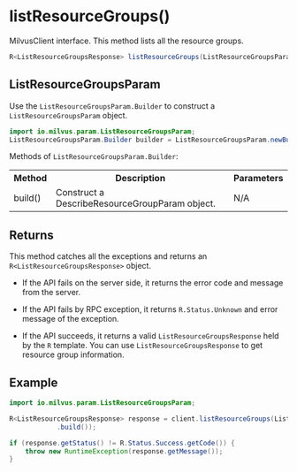 # listResourceGroups()

MilvusClient interface. This method lists all the resource groups.

```java
R<ListResourceGroupsResponse> listResourceGroups(ListResourceGroupsParam requestParam);
```

## ListResourceGroupsParam

Use the `ListResourceGroupsParam.Builder` to construct a `ListResourceGroupsParam` object.

```java
import io.milvus.param.ListResourceGroupsParam;
ListResourceGroupsParam.Builder builder = ListResourceGroupsParam.newBuilder();
```

Methods of `ListResourceGroupsParam.Builder`:

<table>
    <tr>
        <th>Method</th>
        <th>Description</th>
        <th>Parameters</th>
    </tr>
    <tr>
        <td>build()</td>
        <td>Construct a DescribeResourceGroupParam object.</td>
        <td>N/A</td>
    </tr>
</table>

## Returns

This method catches all the exceptions and returns an `R<ListResourceGroupsResponse>` object.

- If the API fails on the server side, it returns the error code and message from the server.

- If the API fails by RPC exception, it returns `R.Status.Unknown` and error message of the exception.

- If the API succeeds, it returns a valid `ListResourceGroupsResponse` held by the `R` template. You can use `ListResourceGroupsResponse` to get resource group information.

## Example

```java
import io.milvus.param.ListResourceGroupsParam;

R<ListResourceGroupsResponse> response = client.listResourceGroups(ListResourceGroupsParam.newBuilder()
            .build());

if (response.getStatus() != R.Status.Success.getCode()) {
    throw new RuntimeException(response.getMessage());
}
```
